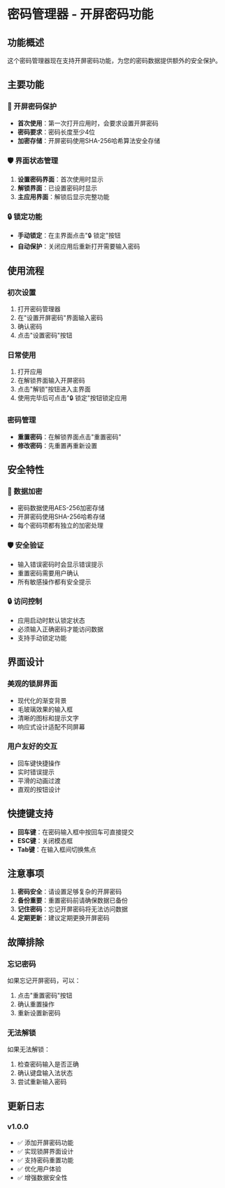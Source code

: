 # 密码管理器 - 开屏密码功能

## 功能概述

这个密码管理器现在支持开屏密码功能，为您的密码数据提供额外的安全保护。

## 主要功能

### 🔐 开屏密码保护
- **首次使用**：第一次打开应用时，会要求设置开屏密码
- **密码要求**：密码长度至少4位
- **加密存储**：开屏密码使用SHA-256哈希算法安全存储

### 🛡️ 界面状态管理
1. **设置密码界面**：首次使用时显示
2. **解锁界面**：已设置密码时显示
3. **主应用界面**：解锁后显示完整功能

### 🔒 锁定功能
- **手动锁定**：在主界面点击"🔒 锁定"按钮
- **自动保护**：关闭应用后重新打开需要输入密码

## 使用流程

### 初次设置
1. 打开密码管理器
2. 在"设置开屏密码"界面输入密码
3. 确认密码
4. 点击"设置密码"按钮

### 日常使用
1. 打开应用
2. 在解锁界面输入开屏密码
3. 点击"解锁"按钮进入主界面
4. 使用完毕后可点击"🔒 锁定"按钮锁定应用

### 密码管理
- **重置密码**：在解锁界面点击"重置密码"
- **修改密码**：先重置再重新设置

## 安全特性

### 🔐 数据加密
- 密码数据使用AES-256加密存储
- 开屏密码使用SHA-256哈希存储
- 每个密码项都有独立的加密处理

### 🛡️ 安全验证
- 输入错误密码时会显示错误提示
- 重置密码需要用户确认
- 所有敏感操作都有安全提示

### 🔒 访问控制
- 应用启动时默认锁定状态
- 必须输入正确密码才能访问数据
- 支持手动锁定功能

## 界面设计

### 美观的锁屏界面
- 现代化的渐变背景
- 毛玻璃效果的输入框
- 清晰的图标和提示文字
- 响应式设计适配不同屏幕

### 用户友好的交互
- 回车键快捷操作
- 实时错误提示
- 平滑的动画过渡
- 直观的按钮设计

## 快捷键支持

- **回车键**：在密码输入框中按回车可直接提交
- **ESC键**：关闭模态框
- **Tab键**：在输入框间切换焦点

## 注意事项

1. **密码安全**：请设置足够复杂的开屏密码
2. **备份重要**：重置密码前请确保数据已备份
3. **记住密码**：忘记开屏密码将无法访问数据
4. **定期更新**：建议定期更换开屏密码

## 故障排除

### 忘记密码
如果忘记开屏密码，可以：
1. 点击"重置密码"按钮
2. 确认重置操作
3. 重新设置新密码

### 无法解锁
如果无法解锁：
1. 检查密码输入是否正确
2. 确认键盘输入法状态
3. 尝试重新输入密码

## 更新日志

### v1.0.0
- ✅ 添加开屏密码功能
- ✅ 实现锁屏界面设计
- ✅ 支持密码重置功能
- ✅ 优化用户体验
- ✅ 增强数据安全性 